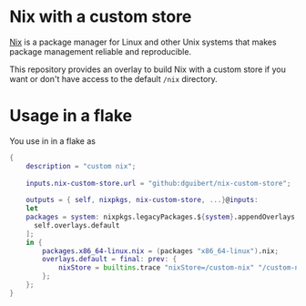 # Nix with a custom store

[Nix](https://nixos/org/nix) is a package manager for Linux and other Unix systems that makes package management reliable and reproducible.

This repository provides an overlay to build Nix with a custom store if you want or don't have access to the default `/nix` directory.

# Usage in a flake

You use in in a flake as
````nix
{
    description = "custom nix";
    
    inputs.nix-custom-store.url = "github:dguibert/nix-custom-store";
    
    outputs = { self, nixpkgs, nix-custom-store, ...}@inputs: 
    let
    packages = system: nixpkgs.legacyPackages.${system}.appendOverlays [
      self.overlays.default
    ];
    in {
        packages.x86_64-linux.nix = (packages "x86_64-linux").nix;
        overlays.default = final: prev: {
            nixStore = builtins.trace "nixStore=/custom-nix" "/custom-nix";
        };
    };
}
````
